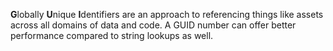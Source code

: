 **G**lobally **U**nique **I**dentifiers are an approach to referencing things like assets across all domains of data and code. A GUID number can offer better performance compared to string lookups as well.